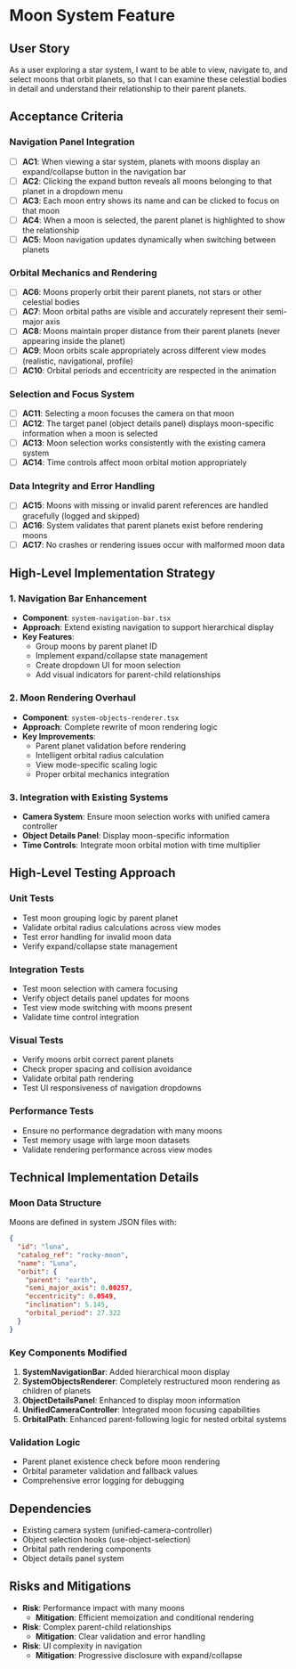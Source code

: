 # Moon System Feature

## User Story
As a user exploring a star system, I want to be able to view, navigate to, and select moons that orbit planets, so that I can examine these celestial bodies in detail and understand their relationship to their parent planets.

## Acceptance Criteria

### Navigation Panel Integration
- [ ] **AC1**: When viewing a star system, planets with moons display an expand/collapse button in the navigation bar
- [ ] **AC2**: Clicking the expand button reveals all moons belonging to that planet in a dropdown menu
- [ ] **AC3**: Each moon entry shows its name and can be clicked to focus on that moon
- [ ] **AC4**: When a moon is selected, the parent planet is highlighted to show the relationship
- [ ] **AC5**: Moon navigation updates dynamically when switching between planets

### Orbital Mechanics and Rendering
- [ ] **AC6**: Moons properly orbit their parent planets, not stars or other celestial bodies
- [ ] **AC7**: Moon orbital paths are visible and accurately represent their semi-major axis
- [ ] **AC8**: Moons maintain proper distance from their parent planets (never appearing inside the planet)
- [ ] **AC9**: Moon orbits scale appropriately across different view modes (realistic, navigational, profile)
- [ ] **AC10**: Orbital periods and eccentricity are respected in the animation

### Selection and Focus System
- [ ] **AC11**: Selecting a moon focuses the camera on that moon
- [ ] **AC12**: The target panel (object details panel) displays moon-specific information when a moon is selected
- [ ] **AC13**: Moon selection works consistently with the existing camera system
- [ ] **AC14**: Time controls affect moon orbital motion appropriately

### Data Integrity and Error Handling
- [ ] **AC15**: Moons with missing or invalid parent references are handled gracefully (logged and skipped)
- [ ] **AC16**: System validates that parent planets exist before rendering moons
- [ ] **AC17**: No crashes or rendering issues occur with malformed moon data

## High-Level Implementation Strategy

### 1. Navigation Bar Enhancement
- **Component**: `system-navigation-bar.tsx`
- **Approach**: Extend existing navigation to support hierarchical display
- **Key Features**:
  - Group moons by parent planet ID
  - Implement expand/collapse state management
  - Create dropdown UI for moon selection
  - Add visual indicators for parent-child relationships

### 2. Moon Rendering Overhaul
- **Component**: `system-objects-renderer.tsx`
- **Approach**: Complete rewrite of moon rendering logic
- **Key Improvements**:
  - Parent planet validation before rendering
  - Intelligent orbital radius calculation
  - View mode-specific scaling logic
  - Proper orbital mechanics integration

### 3. Integration with Existing Systems
- **Camera System**: Ensure moon selection works with unified camera controller
- **Object Details Panel**: Display moon-specific information
- **Time Controls**: Integrate moon orbital motion with time multiplier

## High-Level Testing Approach

### Unit Tests
- Test moon grouping logic by parent planet
- Validate orbital radius calculations across view modes
- Test error handling for invalid moon data
- Verify expand/collapse state management

### Integration Tests
- Test moon selection with camera focusing
- Verify object details panel updates for moons
- Test view mode switching with moons present
- Validate time control integration

### Visual Tests
- Verify moons orbit correct parent planets
- Check proper spacing and collision avoidance
- Validate orbital path rendering
- Test UI responsiveness of navigation dropdowns

### Performance Tests
- Ensure no performance degradation with many moons
- Test memory usage with large moon datasets
- Validate rendering performance across view modes

## Technical Implementation Details

### Moon Data Structure
Moons are defined in system JSON files with:
```json
{
  "id": "luna",
  "catalog_ref": "rocky-moon",
  "name": "Luna",
  "orbit": {
    "parent": "earth",
    "semi_major_axis": 0.00257,
    "eccentricity": 0.0549,
    "inclination": 5.145,
    "orbital_period": 27.322
  }
}
```

### Key Components Modified
1. **SystemNavigationBar**: Added hierarchical moon display
2. **SystemObjectsRenderer**: Completely restructured moon rendering as children of planets
3. **ObjectDetailsPanel**: Enhanced to display moon information  
4. **UnifiedCameraController**: Integrated moon focusing capabilities
5. **OrbitalPath**: Enhanced parent-following logic for nested orbital systems

### Validation Logic
- Parent planet existence check before moon rendering
- Orbital parameter validation and fallback values
- Comprehensive error logging for debugging

## Dependencies
- Existing camera system (unified-camera-controller)
- Object selection hooks (use-object-selection)
- Orbital path rendering components
- Object details panel system

## Risks and Mitigations
- **Risk**: Performance impact with many moons
  - **Mitigation**: Efficient memoization and conditional rendering
- **Risk**: Complex parent-child relationships
  - **Mitigation**: Clear validation and error handling
- **Risk**: UI complexity in navigation
  - **Mitigation**: Progressive disclosure with expand/collapse 